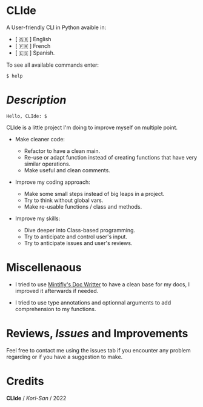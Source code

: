 # **CLIde**
A User-friendly CLI in Python avaible in:
- [ 🇬🇧 ] English
- [ 🇫🇷 ] French
- [ 🇪🇸 ] Spanish.

To see all available commands enter:
```
$ help
```

# *Description*
```
Hello, CLIde: $
```
CLIde is a little project I'm doing to improve myself on multiple point.

- Make cleaner code:
    - Refactor to have a clean main.
    - Re-use or adapt function instead of creating functions that have very similar operations.
    - Make useful and clean comments.

- Improve my coding approach:
    - Make some small steps instead of big leaps in a project.
    - Try to think without global vars.
    - Make re-usable functions / class and methods.

- Improve my skills:
    - Dive deeper into Class-based programming.
    - Try to anticipate and control user's input.
    - Try to anticipate issues and user's reviews.

# Miscellenaous
- I tried to use [Mintifly's Doc Writter](https://www.mintlify.com/writer) to have a clean base for my docs, I improved it afterwards if needed.

- I tried to use type annotations and optionnal arguments to add comprehension to my functions.

# **Reviews**, *Issues* and Improvements
Feel free to contact me using the issues tab if you encounter any problem regarding or if you have a suggestion to make.

# Credits
**CLIde** / *Kori-San* / 2022